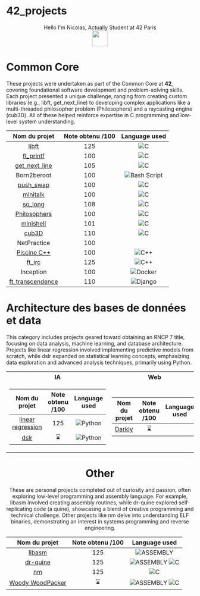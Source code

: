 # 42_projects

<div align="center">
Hello I'm Nicolas, Actually Student at 42 Paris <br />
<a href="#"><img src="https://42.fr/wp-content/uploads/2021/05/42-Final-sigle-seul.svg" width="42" /></a>
</div>

# Common Core
These projects were undertaken as part of the Common Core at **42**, covering foundational software development and problem-solving skills. Each project presented a unique challenge, ranging from creating custom libraries (e.g., libft, get_next_line) to developing complex applications like a multi-threaded philosopher problem (Philosophers) and a raycasting engine (cub3D). All of these helped reinforce expertise in C programming and low-level system understanding.
<div align="center">

|  Nom du projet                                                    | Note obtenu /100 | Language used                                                                                                             |
|:-----------------------------------------------------------------:|:----------------:|:-------------------------------------------------------------------------------------------------------------------------:|
|             [libft](https://github.com/42nbled/libft)             |        125       | ![C](https://img.shields.io/badge/c-%2300599C.svg?style=for-the-badge&logo=c&logoColor=white)                             |
|         [ft_printf](https://github.com/42nbled/ft_printf)         |        100       | ![C](https://img.shields.io/badge/c-%2300599C.svg?style=for-the-badge&logo=c&logoColor=white)                             |
|     [get_next_line](https://github.com/42nbled/get_next_line)     |        105       | ![C](https://img.shields.io/badge/c-%2300599C.svg?style=for-the-badge&logo=c&logoColor=white)                             |
|         Born2beroot                                               |        100       | ![Bash Script](https://img.shields.io/badge/bash_script-%23121011.svg?style=for-the-badge&logo=gnu-bash&logoColor=white)  |
|         [push_swap](https://github.com/42nbled/push_swap)         |        100       | ![C](https://img.shields.io/badge/c-%2300599C.svg?style=for-the-badge&logo=c&logoColor=white)                             |
|          [minitalk](https://github.com/42nbled/minitalk)          |        100       | ![C](https://img.shields.io/badge/c-%2300599C.svg?style=for-the-badge&logo=c&logoColor=white)                             |
|           [so_long](https://github.com/42nbled/so_long)           |        108       | ![C](https://img.shields.io/badge/c-%2300599C.svg?style=for-the-badge&logo=c&logoColor=white)                             |
|      [Philosophers](https://github.com/42nbled/philosopher)       |        100       | ![C](https://img.shields.io/badge/c-%2300599C.svg?style=for-the-badge&logo=c&logoColor=white)                             |
|         [minishell](https://github.com/42nbled/Minishell)         |        101       | ![C](https://img.shields.io/badge/c-%2300599C.svg?style=for-the-badge&logo=c&logoColor=white)                             |
|             [cub3D](https://github.com/42nbled/cub3d)             |        110       | ![C](https://img.shields.io/badge/c-%2300599C.svg?style=for-the-badge&logo=c&logoColor=white)                             |
|         NetPractice                                               |        100       |                                                                                                                           |
|       [Piscine C++](https://github.com/42nbled/cpp)               |        100       | ![C++](https://img.shields.io/badge/c++-%2300599C.svg?style=for-the-badge&logo=c%2B%2B&logoColor=white)                   |
|            [ft_irc](https://github.com/Nanasmd/ft-irc)            |        125       | ![C++](https://img.shields.io/badge/c++-%2300599C.svg?style=for-the-badge&logo=c%2B%2B&logoColor=white)                   |
|           Inception                                               |        100       | ![Docker](https://img.shields.io/badge/docker-%230db7ed.svg?style=for-the-badge&logo=docker&logoColor=white)              |
|  [ft_transcendence](https://github.com/IcarioX3/ft_transcendence) |        110       | ![Django](https://img.shields.io/badge/django-%23092E20.svg?style=for-the-badge&logo=django&logoColor=white)              |
</div>

# Architecture des bases de données et data

This category includes projects geared toward obtaining an RNCP 7 title, focusing on data analysis, machine learning, and database architecture. Projects like linear regression involved implementing predictive models from scratch, while dslr expanded on statistical learning concepts, emphasizing data exploration and advanced analysis techniques, primarily using Python.
<div align="center">

<table>
<tr><th>IA </th><th>Web </th></tr>
<tr><td>

|  Nom du projet                                                    | Note obtenu /100 |  Language used                                                                                          |
|:-----------------------------------------------------------------:|:----------------:|:-------------------------------------------------------------------------------------------------------:|
| [linear regression](https://github.com/42nbled/linear_regression) |        125       | ![Python](https://img.shields.io/badge/python-3670A0?style=for-the-badge&logo=python&logoColor=ffdd54)  |
|              [dslr](https://github.com/42nbled/dslr)              |         ⌛       | ![Python](https://img.shields.io/badge/python-3670A0?style=for-the-badge&logo=python&logoColor=ffdd54)  |
</div>

</td><td>

|  Nom du projet                                 | Note obtenu /100 |  Language used  |
|:----------------------------------------------:|:----------------:|:---------------:|
| [Darkly](https://github.com/ThzEdouard/Darkly) |         ⌛       |                 |

</td></tr> </table>

# Other

These are personal projects completed out of curiosity and passion, often exploring low-level programming and assembly language. For example, libasm involved creating assembly routines, while dr-quine explored self-replicating code (a quine), showcasing a blend of creative programming and technical challenge. Other projects like nm delve into understanding ELF binaries, demonstrating an interest in systems programming and reverse engineering.
<div align="center">

|  Nom du projet                                                      | Note obtenu /100 |  Language used                                                                                                                                                                 |
|:-------------------------------------------------------------------:|:----------------:|:------------------------------------------------------------------------------------------------------------------------------------------------------------------------------:|
|            [libasm](https://github.com/42nbled/libasm)              |        125       | ![ASSEMBLY](https://img.shields.io/badge/_-ASM-6E4C13.svg?style=for-the-badge)                                                                                                 |
|          [dr-quine](https://github.com/42nbled/dr-quine)            |        125       | ![ASSEMBLY](https://img.shields.io/badge/_-ASM-6E4C13.svg?style=for-the-badge)  ![C](https://img.shields.io/badge/c-%2300599C.svg?style=for-the-badge&logo=c&logoColor=white)  |
|                [nm](https://github.com/42nbled/ft_nm)               |        125       | ![C](https://img.shields.io/badge/c-%2300599C.svg?style=for-the-badge&logo=c&logoColor=white)                                                                                  |
|  [Woody WoodPacker](https://github.com/42nbled/woody-woodpacker)    |         ⌛       | ![ASSEMBLY](https://img.shields.io/badge/_-ASM-6E4C13.svg?style=for-the-badge)  ![C](https://img.shields.io/badge/c-%2300599C.svg?style=for-the-badge&logo=c&logoColor=white)  |
</div>
